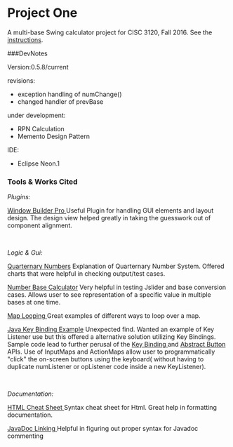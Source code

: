 # Project One


A multi-base Swing calculator project for CISC 3120, Fall 2016. See the [instructions](http://bc-cisc3120-f16.github.io/project1).

###DevNotes

<p>

Version:0.5.8/current

revisions:
<ul>
	<li>exception handling of numChange()</li>
	<li>changed handler of prevBase</li> 
</ul>

under development:
<ul>
	<li> RPN Calculation </li>
	<li> Memento Design Pattern </li>

</ul>

IDE:
<ul>
	<li> Eclipse Neon.1 </li>
</ul>
</p>


### Tools & Works Cited 

<em> Plugins:</em>

 <p><a href="http://www.eclipse.org/windowbuilder/">Window Builder Pro </a>
Useful Plugin for handling GUI elements and layout design. The design view helped greatly in taking the guesswork out of component alignment. 
 </p>
 <br>

 <em> Logic & Gui: </em>
 <p><a href="https://en.wikipedia.org/wiki/Quaternary_numeral_system"> Quarternary Numbers</a> Explanation of Quarternary Number System. Offered charts that were helpful in checking output/test cases.
 </p>
 <p>
<a href="http://www.cleavebooks.co.uk/scol/calnumba.htm"> Number Base Calculator</a> Very helpful in testing Jslider and base conversion cases. Allows user to see representation of a specific value in multiple bases at one time.
</p>
<p>
<p>
<a href="http://www.java67.com/2014/05/3-examples-to-loop-map-in-java-foreach.html"> Map Looping </a> Great examples of different ways to loop over a map.
</p>

 <p><a href="http://stackoverflow.com/questions/27283908/java-jbutton-keylistener"> Java Key Binding Example</a> Unexpected find. Wanted an example of Key Listener use but this offered a alternative solution utilizing Key Bindings. Sample code lead to further perusal of the <a href="https://docs.oracle.com/javase/tutorial/uiswing/misc/keybinding.html">Key Binding </a> and <a href="https://docs.oracle.com/javase/7/docs/api/javax/swing/AbstractButton.html"> Abstract Button</a> APIs. Use of InputMaps and ActionMaps allow user to programmatically "click" the on-screen buttons using the keyboard( without having to duplicate numListener or opListener code inside a new KeyListener).
 </p> 
 <br>
 
 <em> Documentation: </em>
 <p>
 <a href ="https://www.wired.com/2010/02/html_cheatsheet/"> HTML Cheat Sheet </a>
Syntax cheat sheet for Html. Great help in formatting documentation.
</p>
<a href= "http://corochann.com/get-to-know-coding-rule-of-javadoc-in-10-mins-366.html#see">JavaDoc Linking </a>Helpful in figuring out proper syntax for Javadoc commenting
</p>



